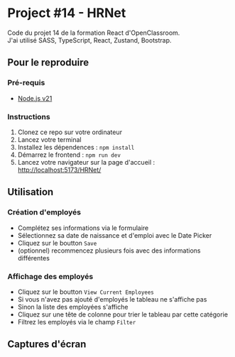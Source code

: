 # Project #14 - HRNet

Code du projet 14 de la formation React d'OpenClassroom. \
J'ai utilisé SASS, TypeScript, React, Zustand, Bootstrap.

## Pour le reproduire

### Pré-requis

- [Node.js v21](https://nodejs.org/en/)

### Instructions

1. Clonez ce repo sur votre ordinateur
1. Lancez votre terminal
1. Installez les dépendences : `npm install`
1. Démarrez le frontend : `npm run dev`
1. Lancez votre navigateur sur la page d'accueil : [http://localhost:5173/HRNet/](http://localhost:5173/HRNet/)

## Utilisation

### Création d'employés

- Complétez ses informations via le formulaire
- Sélectionnez sa date de naissance et d'emploi avec le Date Picker
- Cliquez sur le boutton `Save`
- (optionnel) recommencez plusieurs fois avec des informations différentes

### Affichage des employés

- Cliquez sur le boutton `View Current Employees`
- Si vous n'avez pas ajouté d'employés le tableau ne s'affiche pas
- Sinon la liste des employées s'affiche
- Cliquez sur une tête de colonne pour trier le tableau par cette catégorie
- Filtrez les employés via le champ `Filter`

## Captures d'écran
